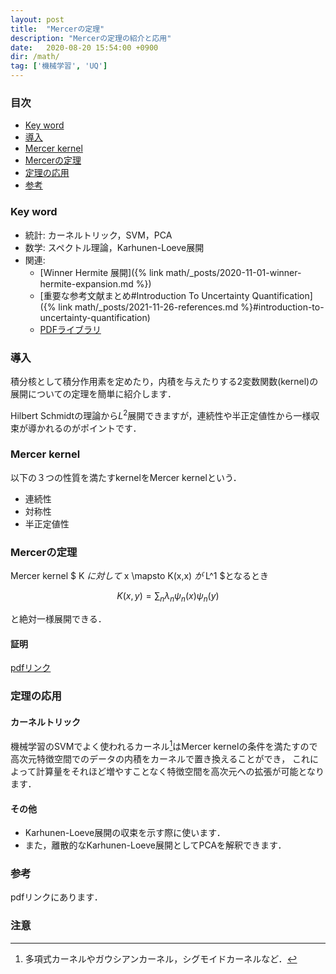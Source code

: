 ```yaml
---
layout: post
title:  "Mercerの定理"
description: "Mercerの定理の紹介と応用"
date:   2020-08-20 15:54:00 +0900
dir: /math/
tag: ['機械学習', 'UQ']
---
```

### 目次
- [Key word](#key-word)
- [導入](#導入)
- [Mercer kernel](#mercer-kernel)
- [Mercerの定理](#mercerの定理)
- [定理の応用](#定理の応用)
- [参考](#参考)

### Key word
- 統計: カーネルトリック，SVM，PCA
- 数学: スペクトル理論，Karhunen-Loeve展開
- 関連:
  - [Winner Hermite 展開]({% link math/_posts/2020-11-01-winner-hermite-expansion.md %})
  - [重要な参考文献まとめ#Introduction To Uncertainty Quantification]({% link math/_posts/2021-11-26-references.md %}#introduction-to-uncertainty-quantification)
  - [PDFライブラリ](/math/pdf_library)

### 導入
積分核として積分作用素を定めたり，内積を与えたりする2変数関数(kernel)の展開についての定理を簡単に紹介します．

Hilbert Schmidtの理論から$L^2$展開できますが，連続性や半正定値性から一様収束が導かれるのがポイントです．

### Mercer kernel
以下の３つの性質を満たすkernelをMercer kernelという．
- 連続性
- 対称性
- 半正定値性

### Mercerの定理
Mercer kernel $ K $に対して$ x \mapsto K(x,x) $が$ L^1 $となるとき

$$
  K(x,y) = \sum_{n} \lambda_n \psi_n(x) \psi_n(y)
$$


と絶対一様展開できる．

#### 証明
[pdfリンク](/math/pdf/chapter11.pdf)
### 定理の応用
#### カーネルトリック
機械学習のSVMでよく使われるカーネル[^kernels]はMercer kernelの条件を満たすので高次元特徴空間でのデータの内積をカーネルで置き換えることができ，
これによって計算量をそれほど増やすことなく特徴空間を高次元への拡張が可能となります．

#### その他
- Karhunen-Loeve展開の収束を示す際に使います．
- また，離散的なKarhunen-Loeve展開としてPCAを解釈できます．

### 参考
pdfリンクにあります．

### 注意
[^kernels]: 多項式カーネルやガウシアンカーネル，シグモイドカーネルなど．
